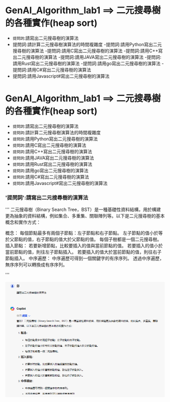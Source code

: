 # GenAI_Algorithm_lab1 ==> 二元搜尋樹的各種實作(heap sort)
- `提問詞`:請寫出二元搜尋樹的演算法
- 提問詞:請計算二元搜尋樹演算法的時間複雜度
-提問詞:請用Python寫出二元搜尋樹的演算法
-提問詞:請用C寫出二元搜尋樹的演算法
-提問詞:請用C++寫出二元搜尋樹的演算法
-提問詞:請用JAVA寫出二元搜尋樹的演算法
-提問詞:請用Rust寫出二元搜尋樹的演算法
-提問詞:請用go寫出二元搜尋樹的演算法
-提問詞:請用C#寫出二元搜尋樹的演算法
- 提問詞:請用Javascript#寫出二元搜尋樹的演算法

# GenAI_Algorithm_lab1 ==> 二元搜尋樹的各種實作(heap sort)
- `提問詞`:請寫出二元搜尋樹的演算法
- `提問詞`:請計算二元搜尋樹演算法的時間複雜度
- `提問詞`:請用Python寫出二元搜尋樹的演算法
- `提問詞`:請用C寫出二元搜尋樹的演算法
- `提問詞`:請用C++寫出二元搜尋樹的演算法
- `提問詞`:請用JAVA寫出二元搜尋樹的演算法
- `提問詞`:請用Rust寫出二元搜尋樹的演算法
- `提問詞`:請用go寫出二元搜尋樹的演算法
- `提問詞`:請用C#寫出二元搜尋樹的演算法
- `提問詞`:請用Javascript#寫出二元搜尋樹的演算法

### '提問詞':請寫出二元搜尋樹的演算法
'''
二元搜尋樹（Binary Search Tree，BST）是一種基礎性資料結構，用於構建更為抽象的資料結構，例如集合、多重集、關聯陣列等。以下是二元搜尋樹的基本概念和實作方式：

概念：
每個節點最多有兩個子節點：左子節點和右子節點。
左子節點的值小於等於父節點的值，右子節點的值大於父節點的值。
每個子樹都是一個二元搜尋樹。
插入節點：
若要新增節點，比較要插入的值與當前節點的值。
若要插入的值小於當前節點的值，則往左子節點插入。
若要插入的值大於當前節點的值，則往右子節點插入。
中序遍歷：
中序遍歷可得到一個關鍵字的有序序列。
透過中序遍歷，無序序列可以轉換成有序序列。


'''

![lab_1.md](labs_1_1.png)

